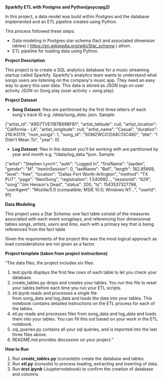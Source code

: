 **Sparkify ETL with Postgres and Python(psycopg2)**

In this project, a data model was build within Postgres and the database implemented and an ETL pipeline created using Python.

This process followed these steps:

- Data modeling in Postgres star schema (fact and associated dimension tables) ( <https://en.wikipedia.org/wiki/Star_schema> ).athon. 
- ETL pipeline for loading data using Python. 

**Project Description**

This project is to create a SQL analytics database for a music streaming startup called Sparkify. Sparkify's analytics team wants to understand what songs users are listening on the company's music app. They need an easy way to query this user data. This data is stored as JSON logs on user activity JSON on Song play (user activity + song play).

**Project Dataset**

- **Song Dataset**: files are partitioned by the first three letters of each song's track ID e.g. */data/song\_data.*.json. Sample:

{"artist\_id": "ARD7TVE1187B99BFB1", "artist\_latitude": null, "artist\_location": "California - LA", "artist\_longitude": null, "artist\_name": "Casual", "duration": 218.93179, "num\_songs": 1, "song\_id": "SOMZWCG12A8C13C480", "title": "I Didn't Mean To", "year": 0}

- **Log Dataset**: files in the dataset you'll be working with are partitioned by year and month e.g. \*/data/log\_data.\*json. Sample:

{"artist": "Stephen Lynch", "auth": "Logged In", "firstName": "Jayden", "gender": "M", "itemInSession": 0, "lastName": "Bell", "length": 182.85669, "level": "free", "location": "Dallas-Fort Worth-Arlington", "method": "TX PUT", "page": "NextSong", "registration": 1.540992.., "sessionId": "829", "song":"Jim Henson's Dead", "status": 200, "ts": 1543537327796, "userAgent": "Mozilla/5.0 (compatible; MSIE 10.0; Windows NT...", "userId": 91}

**Data Modeling**

This project uses a Star Schema: one fact table consist of the measures associated with each event songplays, and referencing four dimensional tables *songs*, *artists*, *users* and *time*, each with a primary key that is being referenced from the fact table

Given the requirements of the project this was the most logical approach as load considerations are not given as a factor.

**Project template (taken from project instructions)**

“The data files, the project includes six files:

1. test.ipynb displays the first few rows of each table to let you check your database.
2. create\_tables.py drops and creates your tables. You run this file to reset your tables before each time you run your ETL scripts.
3. etl.ipynb reads and processes a single file from song\_data and log\_data and loads the data into your tables. This notebook contains detailed instructions on the ETL process for each of the tables.
4. etl.py reads and processes files from song\_data and log\_data and loads them into your tables. You can fill this out based on your work in the ETL notebook.
5. sql\_queries.py contains all your sql queries, and is imported into the last three files above.
6. README.md provides discussion on your project.”

**How to Run**

1. Run ***create\_tables.py*** (console)to create the database and tables.
1. Run ***etl.py*** (console) to process loading, extracting and inserting of data.
1. Run ***test.ipynb*** (Juypternotebook) to confirm the creation of database and columns.



